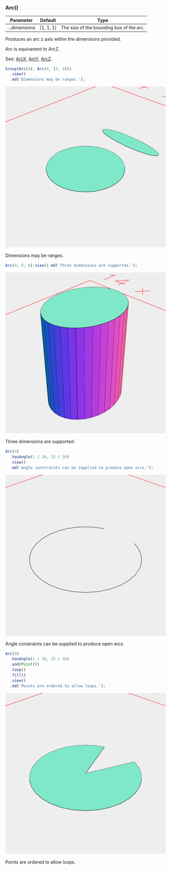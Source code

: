 ### Arc()
Parameter|Default|Type
---|---|---
...dimensions|[1, 1, 1]|The size of the bounding box of the arc.

Produces an arc z axis within the dimensions provided.

Arc is equivanent to ArcZ.

See: [ArcX](../../nb/api/ArcX.nb), [ArcY](#https://raw.githubusercontent.com/jsxcad/JSxCAD/master/nb/api/ArcY.nb), [ArcZ](#https://raw.githubusercontent.com/jsxcad/JSxCAD/master/nb/api/ArcZ.md).

```JavaScript
Group(Arc(4), Arc(4, [3, 4]))
  .view()
  .md('Dimensions may be ranges.');
```

![Image](Arc.md.0.png)

Dimensions may be ranges.

```JavaScript
Arc(4, 5, 6).view().md('Three dimensions are supported.');
```

![Image](Arc.md.1.png)

Three dimensions are supported.

```JavaScript
Arc(4)
  .hasAngle(1 / 16, 15 / 16)
  .view()
  .md('Angle constraints can be supplied to produce open arcs.');
```

![Image](Arc.md.2.png)

Angle constraints can be supplied to produce open arcs.

```JavaScript
Arc(4)
  .hasAngle(1 / 16, 15 / 16)
  .and(Point())
  .loop()
  .fill()
  .view()
  .md('Points are ordered to allow loops.');
```

![Image](Arc.md.3.png)

Points are ordered to allow loops.
